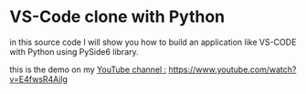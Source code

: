 # VS-Code clone with Python 

in this source code I will show you how to build an application like VS-CODE with Python using PySide6 library.

this is the demo on my [YouTube channel :](https://www.youtube.com/watch?v=E4fwsR4Ailg) https://www.youtube.com/watch?v=E4fwsR4Ailg
